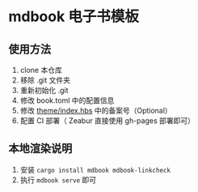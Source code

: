 # mdbook 电子书模板


## 使用方法

1. clone 本仓库
2. 移除 .git 文件夹
3. 重新初始化 .git
4. 修改 book.toml 中的配置信息
5. 修改 [theme/index.hbs](theme/index.hbs#L203) 中的备案号（Optional）
5. 配置 CI 部署（ Zeabur 直接使用 gh-pages 部署即可）

## 本地渲染说明

1. 安装 `cargo install mdbook mdbook-linkcheck`
2. 执行 `mdbook serve` 即可